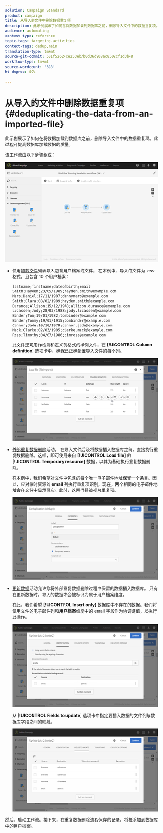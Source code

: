 ```yaml
---
solution: Campaign Standard
product: campaign
title: 从导入的文件中删除数据重复项
description: 此示例展示了如何在将数据加载到数据库之前，删除导入文件中的数据重复项。
audience: automating
content-type: reference
topic-tags: targeting-activities
context-tags: dedup,main
translation-type: tm+mt
source-git-commit: 501f52624ce253eb7b0d36d908ac8502cf1d3b48
workflow-type: tm+mt
source-wordcount: '328'
ht-degree: 89%

---
```



# 从导入的文件中删除数据重复项 {#deduplicating-the-data-from-an-imported-file}

此示例展示了如何在将数据加载到数据库之前，删除导入文件中的数据重复项。此过程可提高数据库加载数据的质量。

该工作流由以下步骤组成：

![](assets/deduplication_example2_workflow.png)

* 使用[加载文件](../../automating/using/load-file.md)列表导入包含用户档案的文件。 在本例中，导入的文件为 .csv 格式，且包含 10 个用户档案：

   ```
   lastname;firstname;dateofbirth;email
   Smith;Hayden;23/05/1989;hayden.smith@example.com
   Mars;Daniel;17/11/1987;dannymars@example.com
   Smith;Clara;08/02/1989;hayden.smith@example.com
   Durance;Allison;15/12/1978;allison.durance@example.com
   Lucassen;Jody;28/03/1988;jody.lucassen@example.com
   Binder;Tom;19/01/1982;tombinder@example.com
   Binder;Tommy;19/01/1915;tombinder@example.com
   Connor;Jade;10/10/1979;connor.jade@example.com
   Mack;Clarke;02/03/1985;clarke.mack@example.com
   Ross;Timothy;04/07/1986;timross@example.com
   ```

   此文件还可用作检测和定义列格式的样例文件。在 **[!UICONTROL Column definition]** 选项卡中，确保已正确配置导入文件的每个列。

   ![](assets/deduplication_example2_fileloading.png)

* [外部重复数据删除](../../automating/using/deduplication.md)活动。 在导入文件后及将数据插入数据库之前，直接执行重复数据删除。这样，即可使用来自 **[!UICONTROL Load file]** 的 **[!UICONTROL Temporary resource]** 数据，以其为基础执行重复数据删除。

   在本例中，我们希望对文件中包含的每个唯一电子邮件地址保留一个条目。因此，应对临时资源的 **email** 列执行重复项识别。现在，两个相同的电子邮件地址会在文件中显示两次。此时，这两行将被视为重复项。

   ![](assets/deduplication_example2_dedup.png)

* [更新数据](../../automating/using/update-data.md)活动允许您将外部重复数据删除过程中保留的数据插入数据库。 只有在更新数据时，导入的数据才会被标识为属于用户档案维度。

   在此，我们希望 **[!UICONTROL Insert only]** 数据库中不存在的数据。我们将使用文件的电子邮件列和&#x200B;**用户档案**&#x200B;维度中的 email 字段作为协调键值，以执行此操作。

   ![](assets/deduplication_example2_writer1.png)

   从 **[!UICONTROL Fields to update]** 选项卡中指定要插入数据的文件列与数据库字段之间的映射。

   ![](assets/deduplication_example2_writer2.png)

然后，启动工作流。接下来，在重复数据删除流程保存的记录，将被添加到数据库中的用户档案。
